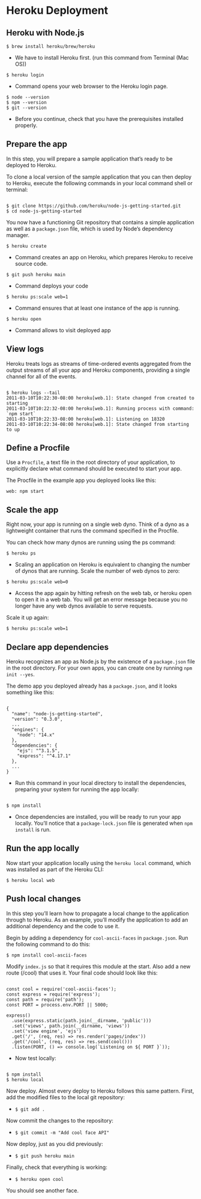# Heroku Deployment

##  Heroku with Node.js
```$ brew install heroku/brew/heroku```
* We have to install Heroku first. (run this command from Terminal (Mac OS))

```$ heroku login```

* Command opens your web browser to the Heroku
login page.

```
$ node --version
$ npm --version
$ git --version

```

* Before you continue, check that you have the prerequisites installed properly. 

## Prepare the app
In this step, you will prepare a sample application that’s ready to be deployed to Heroku.

To clone a local version of the sample application that you can then deploy to Heroku, execute the following commands in your local command shell or terminal:
```

$ git clone https://github.com/heroku/node-js-getting-started.git
$ cd node-js-getting-started

```

You now have a functioning Git repository that contains a simple application as well as a ```package.json``` file, which is used by Node’s dependency manager.

```$ heroku create```

* Command creates an app on Heroku, which prepares Heroku to receive source code.

```$ git push heroku main```

* Command deploys your code

```$ heroku ps:scale web=1```

* Command ensures that at least one instance of the app is running.

```$ heroku open```

* Command allows to visit deployed app

## View logs
Heroku treats logs as streams of time-ordered events aggregated from the output streams of all your app and Heroku components, providing a single channel for all of the events.

```

$ heroku logs --tail
2011-03-10T10:22:30-08:00 heroku[web.1]: State changed from created to starting
2011-03-10T10:22:32-08:00 heroku[web.1]: Running process with command: `npm start`
2011-03-10T10:22:33-08:00 heroku[web.1]: Listening on 18320
2011-03-10T10:22:34-08:00 heroku[web.1]: State changed from starting to up

```
## Define a Procfile
Use a ```Procfile```, a text file in the root directory of your application, to explicitly declare what command should be executed to start your app.

The Procfile in the example app you deployed looks like this:
```
web: npm start
```

## Scale the app
Right now, your app is running on a single web dyno. Think of a dyno as a lightweight container that runs the command specified in the Procfile.

You can check how many dynos are running using the ps command:
```
$ heroku ps
```

* Scaling an application on Heroku is equivalent to changing the number of dynos that are running. Scale the number of web dynos to zero:
```
$ heroku ps:scale web=0
```

* Access the app again by hitting refresh on the web tab, or heroku open to open it in a web tab. You will get an error message because you no longer have any web dynos available to serve requests.

Scale it up again:
```
$ heroku ps:scale web=1
```

## Declare app dependencies

Heroku recognizes an app as Node.js by the existence of a ```package.json``` file in the root directory. For your own apps, you can create one by running ```npm init --yes```.

The demo app you deployed already has a ```package.json```, and it looks something like this:

```

{
  "name": "node-js-getting-started",
  "version": "0.3.0",
  ...
  "engines": {
    "node": "14.x"
  },
  "dependencies": {
    "ejs": "^3.1.5",
    "express": "^4.17.1"
  },
  ...
}

```

* Run this command in your local directory to install the dependencies, preparing your system for running the app locally:

```

$ npm install

```

* Once dependencies are installed, you will be ready to run your app locally. You’ll notice that a ```package-lock.json``` file is generated when ```npm install``` is run.

## Run the app locally
Now start your application locally using the ```heroku local``` command, which was installed as part of the Heroku CLI:
```
$ heroku local web
```

## Push local changes
In this step you’ll learn how to propagate a local change to the application through to Heroku. As an example, you’ll modify the application to add an additional dependency and the code to use it.

Begin by adding a dependency for ```cool-ascii-faces``` in ```package.json```. Run the following command to do this:
```
$ npm install cool-ascii-faces
```

Modify ```index.js``` so that it requires this module at the start. Also add a new route (/cool) that uses it. Your final code should look like this:

```

const cool = require('cool-ascii-faces');
const express = require('express');
const path = require('path');
const PORT = process.env.PORT || 5000;

express()
  .use(express.static(path.join(__dirname, 'public')))
  .set('views', path.join(__dirname, 'views'))
  .set('view engine', 'ejs')
  .get('/', (req, res) => res.render('pages/index'))
  .get('/cool', (req, res) => res.send(cool()))
  .listen(PORT, () => console.log(`Listening on ${ PORT }`));

  ```

* Now test locally:
```

$ npm install
$ heroku local

```

Now deploy. Almost every deploy to Heroku follows this same pattern. First, add the modified files to the local git repository:

* ```$ git add .```

Now commit the changes to the repository:

* ```$ git commit -m "Add cool face API"```

Now deploy, just as you did previously:

* ```$ git push heroku main```

Finally, check that everything is working:

* ```$ heroku open cool```

You should see another face.